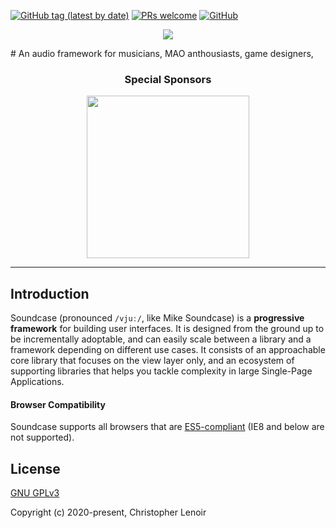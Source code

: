 [![GitHub tag (latest by date)](https://img.shields.io/github/v/tag/soundcase/soundcase)](https://www.npmjs.com/package/soundcase)
[![PRs welcome](https://img.shields.io/badge/PRs-welcome-ff69b4.svg)](https://github.com/soundcase/soundcase/pulls)
[![GitHub](https://img.shields.io/github/license/soundcase/soundcase)](https://github.com/soundcase/soundcase/pulls)

<p align="center"><img src='./.github/banner.png?raw=true' /></p>
# An audio framework for musicians, MAO anthousiasts, game designers,

<!-- Try it here : [https://xledocteurx.github.io/png5/](https://xledocteurx.github.io/png5/) -->

<!-- <h2 align="center">Supporting Soundcase</h2>

Soundcase is an MIT-licensed open source project with its ongoing development made possible entirely by the support of these awesome [backers](https://github.com/soundcase/soundcase/blob/dev/BACKERS.md). If you'd like to join them, please consider:

- [Become a backer or sponsor on Patreon](https://www.patreon.com/lenoirc).
- [Become a backer or sponsor on Open Collective](https://opencollective.com/soundcase).
- [One-time donation via PayPal or crypto-currencies.](https://soundcase.org/support-soundcase/#One-time-Donations)

#### What's the difference between Patreon and OpenCollective?

Funds donated via Patreon go directly to support Evan You's full-time work on Soundcase. Funds donated via OpenCollective are managed with transparent expenses and will be used for compensating work and expenses for core team members or sponsoring community events. Your name/logo will receive proper recognition and exposure by donating on either platform. -->

<h3 align="center">Special Sponsors</h3>

<p align="center">
  <a href="https://botdesign.net/" target="_blank">
    <img width="260px" src="https://botdesign.net/logo.png">
  </a>
</p>
  
---

## Introduction

Soundcase (pronounced `/vjuː/`, like Mike Soundcase) is a **progressive framework** for building user interfaces. It is designed from the ground up to be incrementally adoptable, and can easily scale between a library and a framework depending on different use cases. It consists of an approachable core library that focuses on the view layer only, and an ecosystem of supporting libraries that helps you tackle complexity in large Single-Page Applications.

#### Browser Compatibility

Soundcase supports all browsers that are [ES5-compliant](https://kangax.github.io/compat-table/es5/) (IE8 and below are not supported).

<!-- ## Ecosystem

| Project               | Status                                                       | Description                                             |
| --------------------- | ------------------------------------------------------------ | ------------------------------------------------------- |
| [soundcase-sp]            | [![soundcase-sp-status]][soundcase-sp-package]                       | Sound pack                                              |

[soundcase-sp]: https://github.com/soundcase/soundcase-sp -->

<!-- ## Documentation

To check out [live examples](https://soundcase.org/examples/) and docs, visit [soundcase.org](https://soundcase.org). -->

<!-- ## Questions

For questions and support please use [the official forum](https://forum.soundcase.org) or [community chat](https://chat.soundcase.org/). The issue list of this repo is **exclusively** for bug reports and feature requests. -->

<!-- ## Issues

Please make sure to read the [Issue Reporting Checklist](https://github.com/soundcase/soundcase/blob/dev/.github/CONTRIBUTING.md#issue-reporting-guidelines) before opening an issue. Issues not conforming to the guidelines may be closed immediately. -->

<!-- ## Changelog

Detailed changes for each release are documented in the [release notes](https://github.com/soundcase/soundcase/releases). -->

<!-- ## Stay In Touch

- [Twitter](https://twitter.com/soundcase)
- [Blog](https://medium.com/soundcase) -->

<!-- ## Contribution

Please make sure to read the [Contributing Guide](https://github.com/soundcase/soundcase/blob/dev/.github/CONTRIBUTING.md) before making a pull request. If you have a Soundcase-related project/component/tool, add it with a pull request to [this curated list](https://github.com/soundcase/awesome-soundcase)!

Thank you to all the people who already contributed to Soundcase! -->

<!-- <a href="https://github.com/soundcase/soundcase/graphs/contributors"><img src="https://opencollective.com/soundcase/contributors.svg?width=890" /></a> -->

## License

[GNU GPLv3](https://www.gnu.org/licenses/)

Copyright (c) 2020-present, Christopher Lenoir
